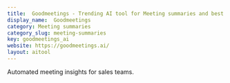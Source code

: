 ```yaml
---
title:  Goodmeetings - Trending AI tool for Meeting summaries and best alternatives
display_name:  Goodmeetings
category: Meeting summaries
category_slug: meeting-summaries
key: goodmeetings_ai
website: https://goodmeetings.ai/
layout: aitool
---
```


Automated meeting insights for sales teams.
